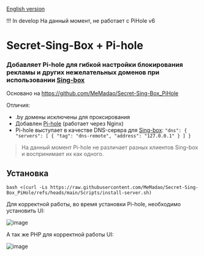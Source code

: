 [English version](https://github.com/MeMadao/Secret-Sing-Box_PiHole/blob/main/README-ENG.md)

!!! In develop
На данный момент, не работает с PiHole v6

# Secret-Sing-Box + Pi-hole

### Добавляет Pi-hole для гибкой настройки блокирования рекламы и других нежелательных доменов при использовании [Sing-box](https://github.com/SagerNet/sing-box)

Основано на https://github.com/MeMadao/Secret-Sing-Box_PiHole

Отличия:
* .by домены исключены для проксирования
* Добавлен [Pi-hole](https://github.com/pi-hole/pi-hole) (работает через Nginx)
* Pi-hole выступает в качестве DNS-сервра для [Sing-box](https://github.com/SagerNet/sing-box):  `"dns": { "servers": [ { "tag": "dns-remote", "address": "127.0.0.1" } ] }`

> На данный момент Pi-hole не различает разных клиентов Sing-box и воспринимает их как одного.

## Установка

```
bash <(curl -Ls https://raw.githubusercontent.com/MeMadao/Secret-Sing-Box_PiHole/refs/heads/main/Scripts/install-server.sh)
```

Для корректной работы, во время установки Pi-hole, необходимо установить UI:

![image](https://github.com/user-attachments/assets/0b1cbbcc-0b0f-4c56-919e-8d285f4d7691)

А так же PHP для корректной работы UI:

![image](https://github.com/user-attachments/assets/1aaada14-5532-472c-88eb-c601f77e1f16)
